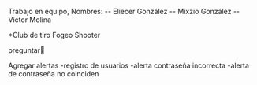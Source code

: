 Trabajo en equipo, Nombres: 
-- Eliecer González
-- Mixzio González
-- Victor Molina

*Club de tiro Fogeo Shooter

preguntar👀

Agregar alertas
   -registro de usuarios
   -alerta contraseña incorrecta
   -alerta de contraseña no coinciden
